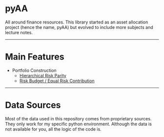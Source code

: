# pyAA
All around finance resources. This library started as an asset 
allocation project (hence the name, pyAA) but evolved to include 
more subjects and lecture notes.

---

# Main Features
- Portfolio Construction
  - [Hierarchical Risk Parity](https://github.com/gusamarante/pyaa/blob/f86f482913d08d525fac889f61d30afe6c079d48/allocation.py#L341)
  - [Risk Budget / Equal Risk Contribution](https://github.com/gusamarante/pyaa/blob/f86f482913d08d525fac889f61d30afe6c079d48/allocation.py#L544)

---

# Data Sources
Most of the data used in this repository comes from proprietary 
sources. They only work for my specific python environment. 
Although the data is not available for you, all the logic of 
the code is.
